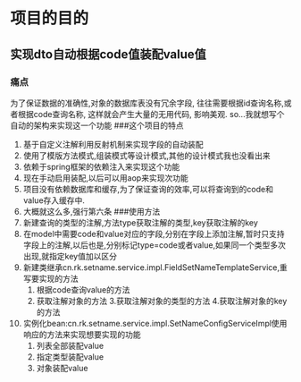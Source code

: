 # 项目的目的
 ## 实现dto自动根据code值装配value值
 ### 痛点
为了保证数据的准确性,对象的数据库表没有冗余字段,
往往需要根据id查询名称,或者根据code查询名称,
这样就会产生大量的无用代码,
影响美观.
so...我就想写个自动的架构来实现这一个功能
 ###这个项目的特点
1. 基于自定义注解利用反射机制来实现字段的自动装配
2. 使用了模版方法模式,组装模式等设计模式,其他的设计模式我也没看出来
3. 依赖于spring框架的依赖注入来实现这个功能
4. 现在手动启用装配,以后可以用aop来实现次功能
5. 项目没有依赖数据库和缓存,为了保证查询的效率,可以将查询到的code和value存入缓存中.
6. 大概就这么多,强行第六条
 ###使用方法
1. 新建查询的类型的注解,方法type获取注解的类型,key获取注解的key
2. 在model中需要code和value对应的字段,分别在字段上添加注解,暂时只支持字段上的注解,以后也是,分别标记type=code或者value,如果同一个类型多次出现,就指定key值加以区分
3. 新建类继承cn.rk.setname.service.impl.FieldSetNameTemplateService,重写要实现的方法
    1. 根据code查询value的方法
    2. 获取注解对象的方法
    3.获取注解对象的类型的方法
    4.获取注解对象的key的方法
4. 实例化bean:cn.rk.setname.service.impl.SetNameConfigServiceImpl使用响应的方法来实现想要实现的功能
    1. 列表全部装配value
    2. 指定类型装配value
    3. 对象装配value